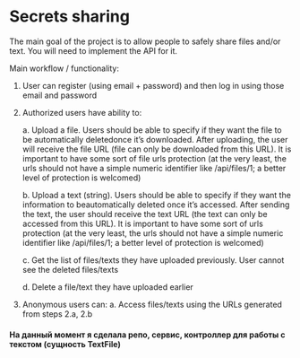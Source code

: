 # Secrets sharing

The main goal of the project is to allow people to safely share files and/or text.
You will need to implement the API for it.

Main workflow / functionality:
1. User can register (using email + password) and then log in using those email and password
2. Authorized users have ability to:

    a. Upload a file. Users should be able to specify if they want the file to be automatically deletedonce it’s downloaded. After uploading, the user will receive the file URL (file can only be downloaded from this URL). It is important to have some sort of file urls protection (at the very least, the urls should not have a simple numeric identifier like /api/files/1; a better level of protection is welcomed)

    b. Upload a text (string). Users should be able to specify if they want the information to beautomatically deleted once it’s accessed. After sending the text, the user should receive the text URL (the text can only be accessed from this URL). It is important to have some sort of urls protection (at the very least, the urls should not have a simple numeric identifier like /api/files/1; a better level of protection is welcomed)
    
    c. Get the list of files/texts they have uploaded previously. User cannot see the deleted files/texts
    
    d. Delete a file/text they have uploaded earlier
3. Anonymous users can:
    a. Access files/texts using the URLs generated from steps 2.a, 2.b

#### На данный момент я сделала репо, сервис, контроллер для работы с текстом (сущность TextFile)